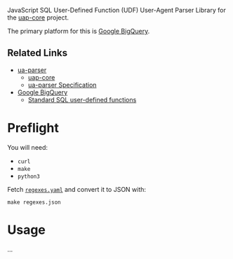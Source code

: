 JavaScript SQL User-Defined Function (UDF) User-Agent Parser Library for the [uap-core](https://github.com/ua-parser/uap-core) project.

The primary platform for this is [Google BigQuery](https://cloud.google.com/bigquery).

## Related Links

 * [ua-parser](https://github.com/ua-parser)
     * [uap-core](https://github.com/ua-parser/uap-core)
     * [ua-parser Specification](https://github.com/ua-parser/uap-core/blob/master/docs/specification.md)
 * [Google BigQuery](https://cloud.google.com/bigquery)
     * [Standard SQL user-defined functions](https://cloud.google.com/bigquery/docs/reference/standard-sql/user-defined-functions)

# Preflight

You will need:

 * `curl`
 * `make`
 * `python3`

Fetch [`regexes.yaml`](https://github.com/ua-parser/uap-core/blob/master/regexes.yaml) and convert it to JSON with:

    make regexes.json

# Usage

...
